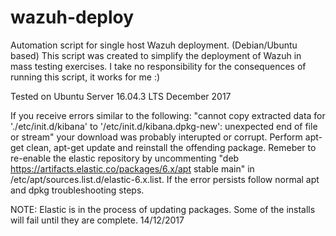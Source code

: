 # wazuh-deploy
Automation script for single host Wazuh deployment. (Debian/Ubuntu based)
This script was created to simplify the deployment of Wazuh in mass testing exercises. I take no responsibility for the consequences of running this script, it works for me :)

Tested on Ubuntu Server 16.04.3 LTS December 2017

If you receive errors similar to the following:
"cannot copy extracted data for './etc/init.d/kibana' to '/etc/init.d/kibana.dpkg-new': unexpected end of file or stream"
your download was probably interupted or corrupt. Perform apt-get clean, apt-get update and reinstall the offending package. Remeber to re-enable the elastic repository by uncommenting  "deb https://artifacts.elastic.co/packages/6.x/apt stable main" in /etc/apt/sources.list.d/elastic-6.x.list. If the error persists follow normal apt and dpkg troubleshooting steps.
 
 NOTE: Elastic is in the process of updating packages. Some of the installs will fail until they are complete. 14/12/2017
